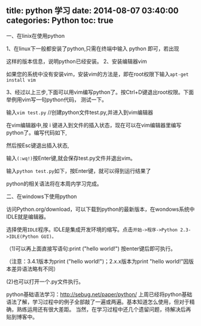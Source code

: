 title: python 学习
date: 2014-08-07 03:40:00
categories: Python
toc: true
---
一、在linix在使用python

1、在linux下一般都安装了python,只需在终端中输入 python 即可，若出现

这样的版本信息，说明python已经安装。
2、安装编辑器vim

如果您的系统中没有安装vim，安装vim的方法是，即在root权限下输入`apt-get install vim`

3、经过以上三步,下面可以用vim编写python了。按Ctrl+D键退出root权限。下面举例用vim写一句python代码，      测试一下。

输入`vim test.py` //创建python文件test.py,并进入到vim编辑器

在vim编辑器中,按 i 键进入到文件的插入状态，现在可以在vim编辑器里编写python了。编写代码如下,

        

然后按Esc键退出插入状态,

输入`(:wq!)`按Enter键,就会保存test.py文件并退出vim。

输入`python test.py`如下，按Enter键，就可以得到运行结果了

     

   

python的相关语法将在本周内学习完成。



二、在windows下使用python

访问Python.org/download，可以下载到python的最新版本，在wondows系统中IDLE就是编辑器。

选择使用`IDLE`程序。IDLE是集成开发环境的缩写。点击`开始->程序->Python 2.3->IDLE(Python GUI)。`

（1)可以再上面直接写语句:print ("hello world!")  按enter键后即可执行。

（注意：3.4.1版本为print ("hello world!")；2.x.x版本为print "hello world!"因版本差异语法略有不同）

(2)也可以打开一个.py文件执行。

    

python基础语法学习：http://sebug.net/paper/python/
上周已经将python基础语法了解，学习过程中的例子全部敲了一遍或两遍。基本知道怎么使用，但对于精确，熟练运用还有很大差距。
当然，在学习过程中还几个遗留问题，待解决后再贴到博客中。
